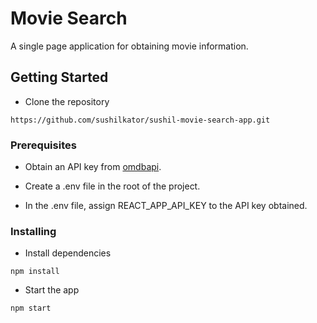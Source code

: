 # Movie Search

A single page application for obtaining movie information.

## Getting Started

* Clone the repository

```
https://github.com/sushilkator/sushil-movie-search-app.git
```

### Prerequisites

* Obtain an API key from [omdbapi](http://www.omdbapi.com/apikey.aspx).

* Create a .env file in the root of the project.

* In the .env file, assign REACT_APP_API_KEY to the API key obtained.

### Installing

* Install dependencies

```
npm install
```

* Start the app

```
npm start
```